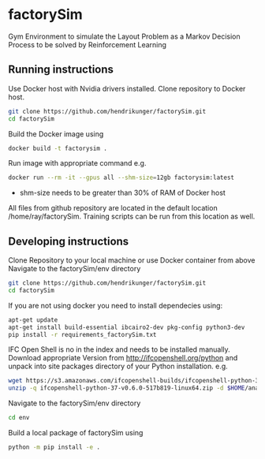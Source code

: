 # factorySim
Gym Environment to simulate the Layout Problem as a Markov Decision Process to be solved by Reinforcement Learning

## Running instructions
Use Docker host with Nvidia drivers installed.
Clone repository to Docker host.
```sh
git clone https://github.com/hendrikunger/factorySim.git
cd factorySim
```
Build the Docker image using
```sh
docker build -t factorysim .
```
Run image with appropriate command e.g.
```sh
docker run --rm -it --gpus all --shm-size=12gb factorysim:latest
```
 - shm-size needs to be greater than 30% of RAM of Docker host

All files from github repository are located in the default location /home/ray/factorySim. Training scripts can be run from this location as well.

## Developing instructions
Clone Repository to your local machine or use Docker container from above
Navigate to the factorySim/env directory
```sh
git clone https://github.com/hendrikunger/factorySim.git
cd factorySim
```
If you are not using docker you need to install dependecies using:
```sh
apt-get update
apt-get install build-essential ibcairo2-dev pkg-config python3-dev
pip install -r requirements_factorySim.txt
```
IFC Open Shell is no in the index and needs to be installed manually.
Download appropriate Version from http://ifcopenshell.org/python and unpack into site packages directory of your Python installation.
e.g.
```sh
wget https://s3.amazonaws.com/ifcopenshell-builds/ifcopenshell-python-37-v0.6.0-517b819-linux64.zip
unzip -q ifcopenshell-python-37-v0.6.0-517b819-linux64.zip -d $HOME/anaconda3/lib/python3.7/site-packages
```
Navigate to the factorySim/env directory
```sh
cd env
```
Build a local package of factorySim using
```sh
python -m pip install -e .
```


